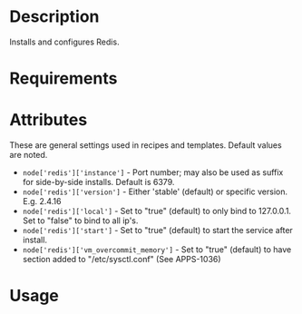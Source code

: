 Description
===========
Installs and configures Redis.

Requirements
============

Attributes
==========
These are general settings used in recipes and templates. Default values are noted.

* `node['redis']['instance']` -  Port number; may also be used as suffix for side-by-side installs. Default is 6379.
* `node['redis']['version']`  -  Either 'stable' (default) or specific version.  E.g. 2.4.16
* `node['redis']['local']`    -  Set to "true" (default) to only bind to 127.0.0.1.  Set to "false" to bind to all ip's.
* `node['redis']['start']`    -  Set to "true" (default) to start the service after install.
* `node['redis']['vm_overcommit_memory']` -  Set to "true" (default) to have section added to "/etc/sysctl.conf" (See APPS-1036)

Usage
=====



